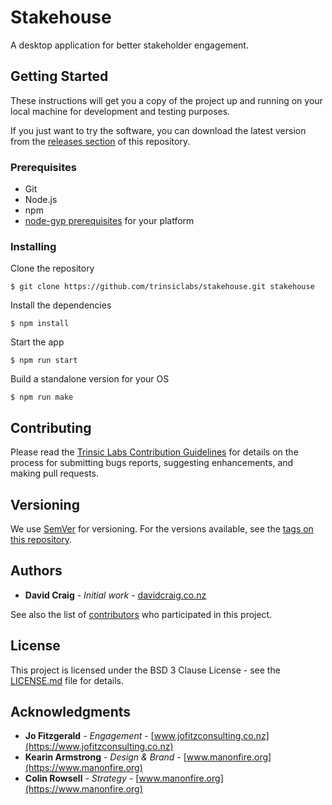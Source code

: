 # Stakehouse

A desktop application for better stakeholder engagement.

## Getting Started

These instructions will get you a copy of the project up and running on your
local machine for development and testing purposes.

If you just want to try the software, you can download the latest version from
the [releases section](https://github.com/trinsiclabs/stakehouse/releases)
of this repository.

### Prerequisites

* Git
* Node.js
* npm
* [node-gyp prerequisites](https://github.com/nodejs/node-gyp#installation) for your platform

### Installing

Clone the repository

```
$ git clone https://github.com/trinsiclabs/stakehouse.git stakehouse
```

Install the dependencies

```
$ npm install
```

Start the app

```
$ npm run start
```

Build a standalone version for your OS

```
$ npm run make
```

## Contributing

Please read the
[Trinsic Labs Contribution Guidelines](https://github.com/trinsiclabs/.github/blob/master/CONTRIBUTING.md)
for details on the process for submitting bugs reports, suggesting
enhancements, and making pull requests.

## Versioning

We use [SemVer](http://semver.org/) for versioning. For the versions available,
see the
[tags on this repository](https://github.com/trinsiclabs/stakehouse/tags). 

## Authors

* **David Craig** - *Initial work* - [davidcraig.co.nz](https://davidcraig.co.nz)

See also the list of
[contributors](https://github.com/trinsiclabs/stakehouse/contributors)
who participated in this project.

## License

This project is licensed under the BSD 3 Clause License - see the
[LICENSE.md](LICENSE.md) file for details.

## Acknowledgments

* **Jo Fitzgerald** - *Engagement* - [www.jofitzconsulting.co.nz](https://www.jofitzconsulting.co.nz)
* **Kearin Armstrong** - *Design & Brand* - [www.manonfire.org](https://www.manonfire.org)
* **Colin Rowsell** - *Strategy* - [www.manonfire.org](https://www.manonfire.org)
